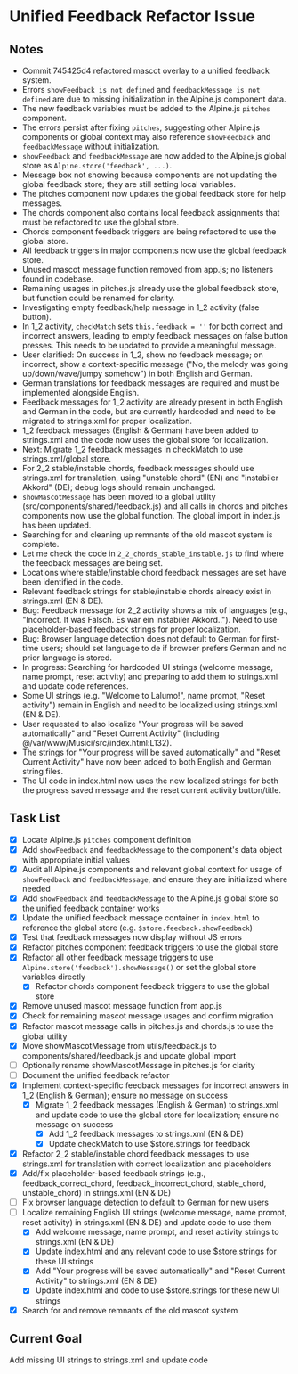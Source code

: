 # Unified Feedback Refactor Issue

## Notes
- Commit 745425d4 refactored mascot overlay to a unified feedback system.
- Errors `showFeedback is not defined` and `feedbackMessage is not defined` are due to missing initialization in the Alpine.js component data.
- The new feedback variables must be added to the Alpine.js `pitches` component.
- The errors persist after fixing `pitches`, suggesting other Alpine.js components or global context may also reference `showFeedback` and `feedbackMessage` without initialization.
- `showFeedback` and `feedbackMessage` are now added to the Alpine.js global store as `Alpine.store('feedback', ...)`.
- Message box not showing because components are not updating the global feedback store; they are still setting local variables.
- The pitches component now updates the global feedback store for help messages.
- The chords component also contains local feedback assignments that must be refactored to use the global store.
- Chords component feedback triggers are being refactored to use the global store.
- All feedback triggers in major components now use the global feedback store.
- Unused mascot message function removed from app.js; no listeners found in codebase.
- Remaining usages in pitches.js already use the global feedback store, but function could be renamed for clarity.
- Investigating empty feedback/help message in 1_2 activity (false button).
- In 1_2 activity, `checkMatch` sets `this.feedback = ''` for both correct and incorrect answers, leading to empty feedback messages on false button presses. This needs to be updated to provide a meaningful message.
- User clarified: On success in 1_2, show no feedback message; on incorrect, show a context-specific message ("No, the melody was going up/down/wave/jumpy somehow") in both English and German.
- German translations for feedback messages are required and must be implemented alongside English.
- Feedback messages for 1_2 activity are already present in both English and German in the code, but are currently hardcoded and need to be migrated to strings.xml for proper localization.
- 1_2 feedback messages (English & German) have been added to strings.xml and the code now uses the global store for localization.
- Next: Migrate 1_2 feedback messages in checkMatch to use strings.xml/global store.
- For 2_2 stable/instable chords, feedback messages should use strings.xml for translation, using "unstable chord" (EN) and "instabiler Akkord" (DE); debug logs should remain unchanged.
- `showMascotMessage` has been moved to a global utility (src/components/shared/feedback.js) and all calls in chords and pitches components now use the global function. The global import in index.js has been updated.
- Searching for and cleaning up remnants of the old mascot system is complete.
- Let me check the code in `2_2_chords_stable_instable.js` to find where the feedback messages are being set.
- Locations where stable/instable chord feedback messages are set have been identified in the code.
- Relevant feedback strings for stable/instable chords already exist in strings.xml (EN & DE).
- Bug: Feedback message for 2_2 activity shows a mix of languages (e.g., "Incorrect. It was Falsch. Es war ein instabiler Akkord.."). Need to use placeholder-based feedback strings for proper localization.
- Bug: Browser language detection does not default to German for first-time users; should set language to de if browser prefers German and no prior language is stored.
- In progress: Searching for hardcoded UI strings (welcome message, name prompt, reset activity) and preparing to add them to strings.xml and update code references.
- Some UI strings (e.g. "Welcome to Lalumo!", name prompt, "Reset activity") remain in English and need to be localized using strings.xml (EN & DE).
- User requested to also localize "Your progress will be saved automatically" and "Reset Current Activity" (including @/var/www/Musici/src/index.html:L132).
- The strings for "Your progress will be saved automatically" and "Reset Current Activity" have now been added to both English and German string files.
- The UI code in index.html now uses the new localized strings for both the progress saved message and the reset current activity button/title.

## Task List
- [x] Locate Alpine.js `pitches` component definition
- [x] Add `showFeedback` and `feedbackMessage` to the component's data object with appropriate initial values
- [x] Audit all Alpine.js components and relevant global context for usage of `showFeedback` and `feedbackMessage`, and ensure they are initialized where needed
- [x] Add `showFeedback` and `feedbackMessage` to the Alpine.js global store so the unified feedback container works
- [x] Update the unified feedback message container in `index.html` to reference the global store (e.g. `$store.feedback.showFeedback`)
- [x] Test that feedback messages now display without JS errors
- [x] Refactor pitches component feedback triggers to use the global store
- [x] Refactor all other feedback message triggers to use `Alpine.store('feedback').showMessage()` or set the global store variables directly
  - [x] Refactor chords component feedback triggers to use the global store
- [x] Remove unused mascot message function from app.js
- [x] Check for remaining mascot message usages and confirm migration
- [x] Refactor mascot message calls in pitches.js and chords.js to use the global utility
- [x] Move showMascotMessage from utils/feedback.js to components/shared/feedback.js and update global import
- [ ] Optionally rename showMascotMessage in pitches.js for clarity
- [ ] Document the unified feedback refactor
- [x] Implement context-specific feedback messages for incorrect answers in 1_2 (English & German); ensure no message on success
  - [x] Migrate 1_2 feedback messages (English & German) to strings.xml and update code to use the global store for localization; ensure no message on success
    - [x] Add 1_2 feedback messages to strings.xml (EN & DE)
    - [x] Update checkMatch to use $store.strings for feedback
- [x] Refactor 2_2 stable/instable chord feedback messages to use strings.xml for translation with correct localization and placeholders
- [x] Add/fix placeholder-based feedback strings (e.g., feedback_correct_chord, feedback_incorrect_chord, stable_chord, unstable_chord) in strings.xml (EN & DE)
- [ ] Fix browser language detection to default to German for new users
- [ ] Localize remaining English UI strings (welcome message, name prompt, reset activity) in strings.xml (EN & DE) and update code to use them
  - [x] Add welcome message, name prompt, and reset activity strings to strings.xml (EN & DE)
  - [x] Update index.html and any relevant code to use $store.strings for these UI strings
  - [x] Add "Your progress will be saved automatically" and "Reset Current Activity" to strings.xml (EN & DE)
  - [x] Update index.html and code to use $store.strings for these new UI strings
- [x] Search for and remove remnants of the old mascot system

## Current Goal
Add missing UI strings to strings.xml and update code